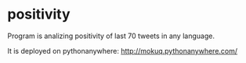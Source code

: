 # positivity

Program is analizing positivity of last 70 tweets in any language.

It is deployed on pythonanywhere: http://mokuq.pythonanywhere.com/
